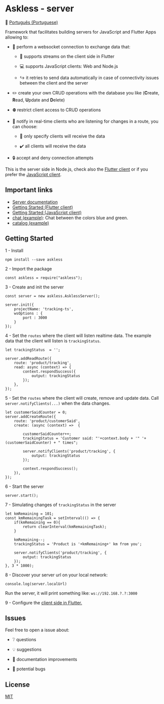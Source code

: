 # Askless - server

:checkered_flag: [Português (Portuguese)](README_PORTUGUES.md)

Framework that facilitates building servers for JavaScript and Flutter Apps
allowing to:

- :handshake: perform a websocket connection to exchange data that: 
 
    - :vibration_mode: supports streams on the client side in Flutter

    - :computer: supports JavaScript clients: Web and Node.js

    - :arrow_right_hook: it retries to send data automatically in case of connectivity issues between the client and the server

- :pencil2: create your own CRUD operations with the database you like (**C**reate, **R**ead, **U**pdate and **D**elete)

- :no_entry: restrict client access to CRUD operations

- :mega: notify in real-time clients who are listening for changes in a route, you can choose:

    - :no_pedestrians: only specify clients will receive the data
        
    - :heavy_check_mark: all clients will receive the data
    
- :lock: accept and deny connection attempts

This is the server side in Node.js, check also the
[Flutter client](https://github.com/WiseTap/askless-flutter-client) 
or if you prefer the [JavaScript client](https://github.com/WiseTap/askless-js-client).


## Important links
*  [Server documentation](documentation/english_documentation.md)
*  [Getting Started (Flutter client)](https://github.com/WiseTap/askless-flutter-client/blob/master/README.md)
*  [Getting Started (JavaScript client)](https://github.com/WiseTap/askless-js-client/blob/master/README.md)
*  [chat (example)](example/chat-js): Chat between the colors blue and green.
*  [catalog (example)](example/catalog-ts)

## Getting Started

1 - Install

    npm install --save askless 

2 - Import the package

    const askless = require("askless");

3 - Create and init the server

    const server = new askless.AsklessServer();
    
    server.init({
        projectName: 'tracking-ts',
        wsOptions : {
            port : 3000
        }
    });

4 - Set the `routes` where the client will
 listen realtime data. 
 The example data that the client will listen is `trackingStatus`.
   
    let trackingStatus  = '';
  
    server.addReadRoute({
        route: 'product/tracking',
        read: async (context) => {
            context.respondSuccess({
                output: trackingStatus
            });
        },
    });
   
5 - Set the `routes` where the client will
 create, remove and update data.
 Call `server.notifyClients(...)` when the data changes. 

    let customerSaidCounter = 0;
    server.addCreateRoute({
        route: 'product/customerSaid',
        create: (async (context) =>  {
        
            customerSaidCounter++;
            trackingStatus = 'Customer said: "'+context.body + '" '+ (customerSaidCounter) + " times";

            server.notifyClients('product/tracking', {
                output: trackingStatus
            });

            context.respondSuccess();
        }),
    });

6 - Start the server
    
    server.start();

7 - Simulating changes of `trackingStatus` in the server

    let kmRemaining = 101;
    const kmRemainingTask = setInterval(() => {
        if(kmRemaining == 0){
            return clearInterval(kmRemainingTask);
        }

        kmRemaining--;
        trackingStatus = 'Product is '+kmRemaining+' km from you';
        
        server.notifyClients('product/tracking', {
            output: trackingStatus
        });
    }, 3 * 1000);

8 - Discover your server url on your local network:
    
    console.log(server.localUrl) 
    
Run the server, it will print something like: `ws://192.168.?.?:3000`

9 - Configure the [client side in Flutter.](https://github.com/WiseTap/askless-flutter-client) 

## Issues

Feel free to open a issue about:

- :grey_question: questions

- :bulb: suggestions

- :page_facing_up: documentation improvements

- :ant: potential bugs

## License

[MIT](LICENSE)


